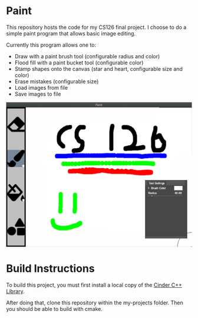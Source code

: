 # Paint
This repository hosts the code for my CS126 final project. I choose to do a simple paint program that allows basic image editing.

Currently this program allows one to:
- Draw with a paint brush tool (configurable radius and color)
- Flood fill with a paint bucket tool (configurable color)
- Stamp shapes onto the canvas (star and heart, configurable size and color)
- Erase mistakes (configurable size)
- Load images from file
- Save images to file

![Screenshot](paint.png)

# Build Instructions
To build this project, you must first install a local copy of the [Cinder C++ Library](https://libcinder.org/). 

After doing that, clone this repository within the my-projects folder. 
Then you should be able to build with cmake.
